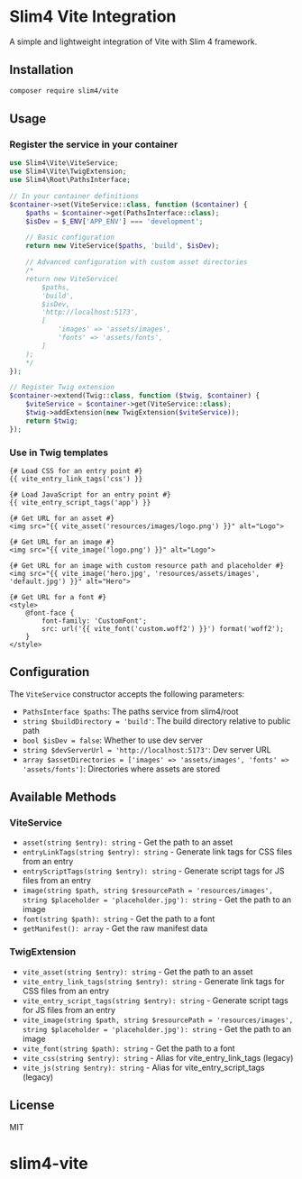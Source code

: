 # Slim4 Vite Integration

A simple and lightweight integration of Vite with Slim 4 framework.

## Installation

```bash
composer require slim4/vite
```

## Usage

### Register the service in your container

```php
use Slim4\Vite\ViteService;
use Slim4\Vite\TwigExtension;
use Slim4\Root\PathsInterface;

// In your container definitions
$container->set(ViteService::class, function ($container) {
    $paths = $container->get(PathsInterface::class);
    $isDev = $_ENV['APP_ENV'] === 'development';

    // Basic configuration
    return new ViteService($paths, 'build', $isDev);

    // Advanced configuration with custom asset directories
    /*
    return new ViteService(
        $paths,
        'build',
        $isDev,
        'http://localhost:5173',
        [
            'images' => 'assets/images',
            'fonts' => 'assets/fonts',
        ]
    );
    */
});

// Register Twig extension
$container->extend(Twig::class, function ($twig, $container) {
    $viteService = $container->get(ViteService::class);
    $twig->addExtension(new TwigExtension($viteService));
    return $twig;
});
```

### Use in Twig templates

```twig
{# Load CSS for an entry point #}
{{ vite_entry_link_tags('css') }}

{# Load JavaScript for an entry point #}
{{ vite_entry_script_tags('app') }}

{# Get URL for an asset #}
<img src="{{ vite_asset('resources/images/logo.png') }}" alt="Logo">

{# Get URL for an image #}
<img src="{{ vite_image('logo.png') }}" alt="Logo">

{# Get URL for an image with custom resource path and placeholder #}
<img src="{{ vite_image('hero.jpg', 'resources/assets/images', 'default.jpg') }}" alt="Hero">

{# Get URL for a font #}
<style>
    @font-face {
        font-family: 'CustomFont';
        src: url('{{ vite_font('custom.woff2') }}') format('woff2');
    }
</style>
```

## Configuration

The `ViteService` constructor accepts the following parameters:

- `PathsInterface $paths`: The paths service from slim4/root
- `string $buildDirectory = 'build'`: The build directory relative to public path
- `bool $isDev = false`: Whether to use dev server
- `string $devServerUrl = 'http://localhost:5173'`: Dev server URL
- `array $assetDirectories = ['images' => 'assets/images', 'fonts' => 'assets/fonts']`: Directories where assets are stored

## Available Methods

### ViteService

- `asset(string $entry): string` - Get the path to an asset
- `entryLinkTags(string $entry): string` - Generate link tags for CSS files from an entry
- `entryScriptTags(string $entry): string` - Generate script tags for JS files from an entry
- `image(string $path, string $resourcePath = 'resources/images', string $placeholder = 'placeholder.jpg'): string` - Get the path to an image
- `font(string $path): string` - Get the path to a font
- `getManifest(): array` - Get the raw manifest data

### TwigExtension

- `vite_asset(string $entry): string` - Get the path to an asset
- `vite_entry_link_tags(string $entry): string` - Generate link tags for CSS files from an entry
- `vite_entry_script_tags(string $entry): string` - Generate script tags for JS files from an entry
- `vite_image(string $path, string $resourcePath = 'resources/images', string $placeholder = 'placeholder.jpg'): string` - Get the path to an image
- `vite_font(string $path): string` - Get the path to a font
- `vite_css(string $entry): string` - Alias for vite_entry_link_tags (legacy)
- `vite_js(string $entry): string` - Alias for vite_entry_script_tags (legacy)

## License

MIT
# slim4-vite
